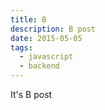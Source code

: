 ```yaml
---
title: B
description: B post
date: 2015-05-05
tags:
  - javascript
  - backend
---
```


It's B post
